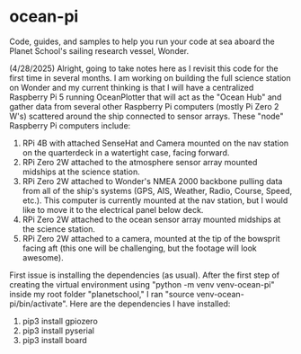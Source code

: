 # ocean-pi
Code, guides, and samples to help you run your code at sea aboard the Planet School's sailing research vessel, Wonder.

(4/28/2025) Alright, going to take notes here as I revisit this code for the first time in several months. I am working on building the full science station on Wonder and my current thinking is that I will have a centralized Raspberry Pi 5 running OceanPlotter that will act as the "Ocean Hub" and gather data from several other Raspberry Pi computers (mostly Pi Zero 2 W's) scattered around the ship connected to sensor arrays. These "node" Raspberry Pi computers include:
1) RPi 4B with attached SenseHat and Camera mounted on the nav station on the quarterdeck in a watertight case, facing forward.
2) RPi Zero 2W attached to the atmosphere sensor array mounted midships at the science station.
3) RPi Zero 2W attached to Wonder's NMEA 2000 backbone pulling data from all of the ship's systems (GPS, AIS, Weather, Radio, Course, Speed, etc.). This computer is currently mounted at the nav station, but I would like to move it to the electrical panel below deck.
4) RPi Zero 2W attached to the ocean sensor array mounted midships at the science station.
5) RPi Zero 2W attached to a camera, mounted at the tip of the bowsprit facing aft (this one will be challenging, but the footage will look awesome).

First issue is installing the dependencies (as usual). After the first step of creating the virtual environment using "python -m venv venv-ocean-pi" inside my root folder "planetschool," I ran "source venv-ocean-pi/bin/activate". Here are the dependencies I have installed:
1) pip3 install gpiozero
2) pip3 install pyserial
3) pip3 install board
